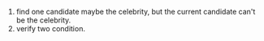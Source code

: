 1. find one candidate maybe the celebrity, but the current candidate can't be the celebrity.
2. verify two condition.